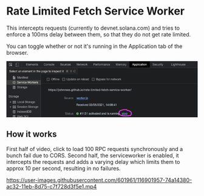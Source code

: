 # Rate Limited Fetch Service Worker

This intercepts requests (currently to devnet.solana.com) and tries to enforce a 100ms delay between them, so that they do not get rate limited.

You can toggle whether or not it's running in the Application tab of the browser.

![network tab](network-tab.png)

## How it works

First half of video, click to load 100 RPC requests synchronously and a bunch fail due to CORS. Second half, the serviceworker is enabled, it intercepts the requests and adds a varying delay which limits them to approx 10 per second, resulting in no failures.

https://user-images.githubusercontent.com/601961/116901957-74a14380-ac32-11eb-8d75-c7f728d3f5e1.mp4

